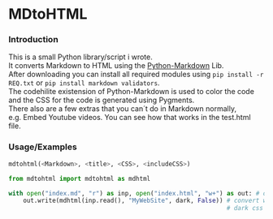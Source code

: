 # MDtoHTML

### Introduction

This is a small Python library/script i wrote.\
It converts Markdown to HTML using the [Python-Markdown](https://python-markdown.github.io/) Lib.\
After downloading you can install all required modules using
`pip install -r REQ.txt` or `pip install markdown validators`.\
The codehilite existension of Python-Markdown is used to color the code
and the CSS for the code is generated using Pygments.\
There also are a few extras that you can´t do in Markdown normally,\
e.g. Embed Youtube videos. You can see how that works in the test.html file.

### Usage/Examples

```Python
mdtohtml(<Markdown>, <title>, <CSS>, <includeCSS>)
```

``` Python
from mdtohtml import mdtohtml as mdhtml

with open("index.md", "r") as inp, open("index.html", "w+") as out: # open the input and output file
    out.write(mdhtml(inp.read(), "MyWebSite", dark, False)) # convert with the title 'MyWebSite',
                                                            # dark css and no css in the html itself.
```
